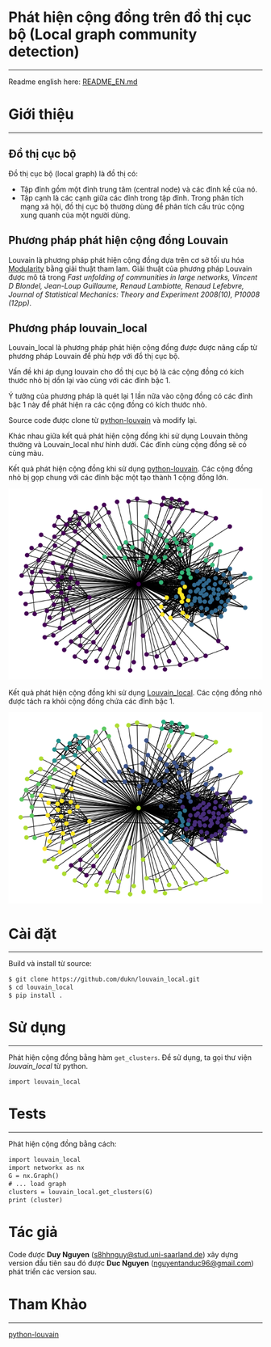 # Phát hiện cộng đồng trên đồ thị cục bộ (Local graph community detection)
---
Readme english here: [README_EN.md](README_EN.md)
# Giới thiệu
---
## Đồ thị cục bộ
Đồ thị cục bộ (local graph) là  đồ thị có:
- Tập đỉnh gồm một đỉnh trung tâm (central node) và các đỉnh kề của nó.
- Tập cạnh là các cạnh giữa các đỉnh trong tập đỉnh.
Trong phân tích mạng xã hội, đồ thị cục bộ thường dùng để phân tích cấu trúc cộng xung quanh của một người dùng.

## Phương pháp phát hiện cộng đồng Louvain
Louvain là phương pháp phát hiện cộng đồng dựa trên cơ sở tối ưu hóa [Modularity](https://en.wikipedia.org/wiki/Modularity_%28networks%29) bằng giải thuật tham lam.
Giải thuật của phương pháp Louvain được mô tả trong _Fast unfolding of communities in large networks, Vincent D Blondel, Jean-Loup Guillaume, Renaud Lambiotte, Renaud Lefebvre, Journal of Statistical Mechanics: Theory and Experiment 2008(10), P10008 (12pp)_.

## Phương pháp louvain_local
Louvain_local là phương pháp phát hiện cộng đồng được được nâng cấp từ phương pháp Louvain để phù hợp với đồ thị cục bộ.

Vấn đề khi áp dụng louvain cho đồ thị cục bộ là các cộng đồng có kích thước nhỏ bị dồn lại vào cùng với các đỉnh bậc 1.

Ý tưởng của phương pháp là quét lại 1 lần nữa vào cộng đồng có các đỉnh bậc 1 này để phát hiện ra các cộng đồng có kích thước nhỏ.

Source code được clone từ [python-louvain](https://github.com/taynaud/python-louvain) và modify lại.

Khác nhau giữa kết quả phát hiện cộng đồng khi sử dụng Louvain thông thường và Louvain_local như hình dưới. Các đỉnh cùng cộng đồng sẽ có cùng màu.

Kết quả phát hiện cộng đồng khi sử dụng [python-louvain](https://github.com/taynaud/python-louvain). Các cộng đồng nhỏ bị gọp chung với các đỉnh bậc một tạo thành 1 cộng đồng lớn.

![Louvain](images/Louvain_standard.png)

Kết quả phát hiện cộng đồng khi sử dụng [Louvain_local](https://github.com/dukn/louvain_local). Các cộng đồng nhỏ được tách ra khỏi cộng đồng chứa các đỉnh bậc 1.

![Louvain](images/Louvain_local.png)
# Cài đặt
---
Build và install từ source:
```
$ git clone https://github.com/dukn/louvain_local.git
$ cd louvain_local
$ pip install .
```

# Sử dụng
---
Phát hiện cộng đồng bằng hàm `get_clusters`. Để sử dụng, ta gọi thư viện *louvain_local* từ python.
```
import louvain_local
```
# Tests
---
Phát hiện cộng đồng bằng cách:
```
import louvain_local
import networkx as nx
G = nx.Graph()
# ... load graph
clusters = louvain_local.get_clusters(G)
print (cluster)
```

# Tác giả 
Code được **Duy Nguyen** (s8hhnguy@stud.uni-saarland.de) xây dựng version đầu tiên sau đó được **Duc Nguyen** (nguyentanduc96@gmail.com) phát triển các version sau.

# Tham Khảo
---
[python-louvain](https://github.com/taynaud/python-louvain)

